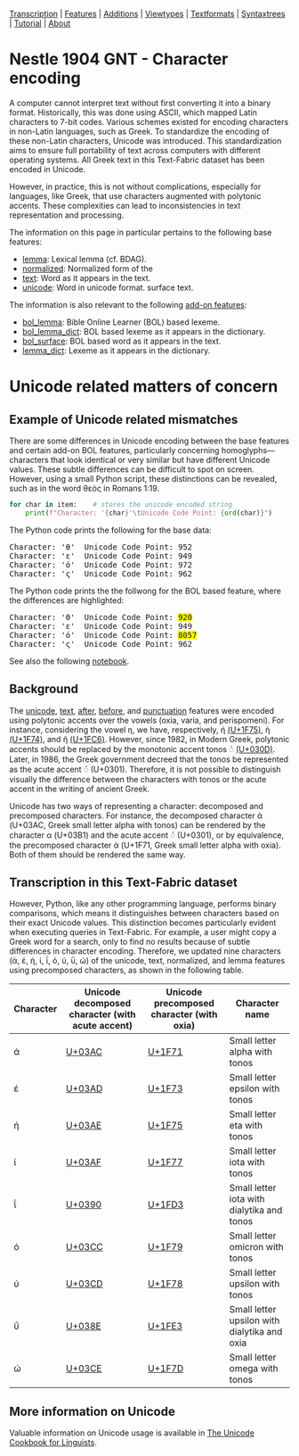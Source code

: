 <a name="start"></a>
<div class="hidden-content"> <a href="transcription.md#start">
Transcription</a> | <a href="features/README.md#start">Features</a> | <a href="additions/README.md#start">Additions</a> | <a href="viewtypes.md#start">Viewtypes</a> | <a href="textformats.md#start">Textformats</a> |  <a href="syntaxtrees.md#start">Syntaxtrees</a> | <a href="tutorial/README.md#start">Tutorial</a> | <a href="about.md#start">About</a>
</div>

# Nestle 1904 GNT - Character encoding

A computer cannot interpret text without first converting it into a binary format. Historically, this was done using ASCII, which mapped Latin characters to 7-bit codes. Various schemes existed for encoding characters in non-Latin languages, such as Greek. To standardize the encoding of these non-Latin characters, Unicode was introduced. This standardization aims to ensure full portability of text across computers with different operating systems. All Greek text in this Text-Fabric dataset has been encoded in Unicode.

However, in practice, this is not without complications, especially for languages, like Greek, that use characters augmented with polytonic accents. These complexities can lead to inconsistencies in text representation and processing.

The information on this page in particular pertains to the following base features:

* [lemma](features/lemma.md#start): Lexical lemma (cf. BDAG).
* [normalized](features/normalized.md#start): Normalized form of the 
* [text](features/text.md#start): Word as it appears in the text.
* [unicode](features/unicode.md#start): Word in unicode format.
surface text.

The information is also relevant to the following [add-on features](..additions/README.md#start):

* [bol_lemma](additions/bol_lemma.md#start): Bible Online Learner (BOL) based lexeme.
* [bol_lemma_dict](additions/bol_lemma_dict.md#start): BOL based lexeme as it appears in the dictionary.
* [bol_surface](additions/bol_surface.md#start): BOL based word as it appears in the text.
* [lemma_dict](additions/lemma_dict.md#start): Lexeme as it appears in the dictionary.

# Unicode related matters of concern

## Example of Unicode related mismatches 

There are some differences in Unicode encoding between the base features and certain add-on BOL features, particularly concerning homoglyphs—characters that look identical or very similar but have different Unicode values. These subtle differences can be difficult to spot on screen. However, using a small Python script, these distinctions can be revealed, such as in the word θεὸς in Romans 1:19.

```python
for char in item:    # stores the unicode encoded string
    print(f"Character: '{char}'\tUnicode Code Point: {ord(char)}")
```
The Python code prints the following for the base data:
<pre>
Character: 'θ'	Unicode Code Point: 952
Character: 'ε'	Unicode Code Point: 949
Character: 'ό'	Unicode Code Point: 972
Character: 'ς'	Unicode Code Point: 962
</pre>
The Python code prints the the follwong for the BOL based feature, where the differences are highlighted:
<pre>
Character: 'Θ'	Unicode Code Point: <span style="background-color: yellow;">920</span>
Character: 'ε'	Unicode Code Point: 949
Character: 'ό'	Unicode Code Point: <span style="background-color: yellow;">8057</span>
Character: 'ς'	Unicode Code Point: 962
</pre>

See also the following [notebook](https://nbviewer.org/github/tonyjurg/Nestle1904LFT/blob/main/add_features/verify_BOL_against_LFT.ipynb).

## Background

The [unicode](features/unicode.md#start), [text](features/text.md#start), [after](features/after.md#start), [before](features/before.md#start), and [punctuation](features/punctuation.md#start) features were encoded using polytonic accents over the vowels (oxia, varia, and perispomeni). For instance, considering the vowel η, we have, respectively, ή [(U+1F75)](https://www.codetable.net/hex/1f75), ὴ [(U+1F74)](https://www.codetable.net/hex/1f75), and ῆ [(U+1FC6)](https://www.codetable.net/hex/1fc6). However, since 1982, in Modern Greek, polytonic accents should be replaced by the monotonic accent tonos ◌̍  [(U+030D)](https://www.codetable.net/hex/30d). Later, in 1986, the Greek government decreed that the tonos be represented as the acute accent ◌́ (U+0301). Therefore, it is not possible to distinguish visually the difference between the characters with tonos or the acute accent in the writing of ancient Greek. 

Unicode has two ways of representing a character: decomposed  and precomposed characters. For instance, the decomposed character ά (U+03AC, Greek small letter alpha with tonos) can be rendered by the character α (U+03B1) and the acute accent ◌́ (U+0301), or by equivalence, the precomposed character ά (U+1F71, Greek small letter alpha with oxia). Both of them should be rendered the same way. 

## Transcription in this Text-Fabric dataset

However, Python, like any other programming language, performs binary comparisons, which means it distinguishes between characters based on their exact Unicode values. This distinction becomes particularly evident when executing queries in Text-Fabric. For example, a user might copy a Greek word for a search, only to find no results because of subtle differences in character encoding. Therefore, we updated nine characters (ά, έ, ή, ί, ΐ, ό, ύ, ΰ, ώ) of the unicode, text, normalized, and lemma features using precomposed characters, as shown in the following table. 

Character | Unicode decomposed character (with acute accent) | Unicode precomposed character (with oxia) | Character name 
--- | --- | --- | ---
ά | [U+03AC](https://www.codetable.net/hex/3ac) | [U+1F71](https://www.codetable.net/hex/1f71) | Small letter alpha with tonos
έ | [U+03AD](https://www.codetable.net/hex/3ad) | [U+1F73](https://www.codetable.net/hex/1f73) | Small letter epsilon with tonos
ή | [U+03AE](https://www.codetable.net/hex/3ae) | [U+1F75](https://www.codetable.net/hex/1f75) | Small letter eta with tonos
ί | [U+03AF](https://www.codetable.net/hex/3af) | [U+1F77](https://www.codetable.net/hex/1f77) | Small letter iota with tonos
ΐ | [U+0390](https://www.codetable.net/hex/390) | [U+1FD3](https://www.codetable.net/hex/1fd3) | Small letter iota with dialytika and tonos
ό | [U+03CC](https://www.codetable.net/hex/3cc) | [U+1F79](https://www.codetable.net/hex/1f79) | Small letter omicron with tonos
ύ | [U+03CD](https://www.codetable.net/hex/3cd) | [U+1F78](https://www.codetable.net/hex/1f78) | Small letter upsilon with tonos
ΰ | [U+038E](https://www.codetable.net/hex/38e) | [U+1FE3](https://www.codetable.net/hex/1fe3) | Small letter upsilon with dialytika and oxia
ώ | [U+03CE](https://www.codetable.net/hex/3ce) | [U+1F7D](https://www.codetable.net/hex/1f7d) | Small letter omega with tonos

## More information on Unicode

Valuable information on Unicode usage is available in [The Unicode Cookbook for Linguists](https://langsci-press.org/catalog/book/176/).
